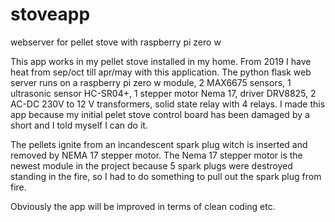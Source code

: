 # stoveapp
webserver for pellet stove with raspberry pi zero w

This app works in my pellet stove installed in my home. From 2019 I have heat from sep/oct till apr/may with this application.
The python flask web server runs on a raspberry pi zero w module, 2 MAX6675 sensors, 1 ultrasonic sensor HC-SR04+, 1 stepper motor Nema 17, driver DRV8825,
2 AC-DC 230V to 12 V transformers, solid state relay with 4 relays.
I made this app because my initial pelet stove control board has been damaged by a short and I told myself I can do it.

The pellets ignite from an incandescent spark plug witch is inserted and removed by NEMA 17 stepper motor.
The Nema 17 stepper motor is the newest module in the project because 5 spark plugs were destroyed standing in the fire, so I had to do something to pull out the spark plug
from fire.

Obviously the app will be improved in terms of clean coding etc.
